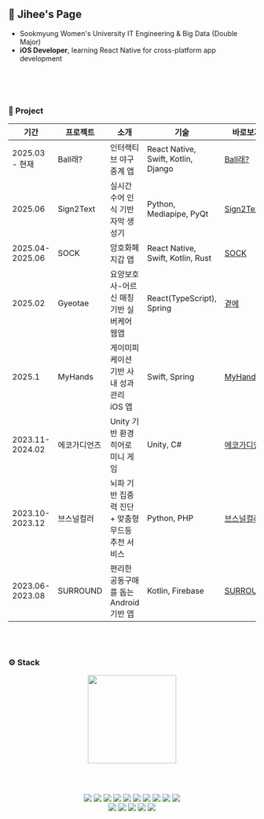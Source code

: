 <div>
  
## 💭 Jihee's Page

- Sookmyung Women's University  IT Engineering & Big Data (Double Major)
- **iOS Developer**, learning React Native for cross-platform app development
</br>


</br>
</br>

### 🚀 Project

<table>
  <thead>
    <tr>
      <th>기간</th>
      <th>프로젝트</th>
      <th>소개</th>
      <th>기술</th>
      <th>바로보기</th>
    </tr>
  </thead>
  <tbody>
    <tr>
      <td>2025.03 - 현재</td>
      <td>Ball래?</td>
      <td>인터랙티브 야구 중계 앱</td>
      <td>React Native, Swift, Kotlin, Django</td>
      <td><a href="https://github.com/ballrae/Front">Ball래?</a></td>
    </tr>
    <tr>
      <td>2025.06</td>
      <td>Sign2Text</td>
      <td>실시간 수어 인식 기반 자막 생성기</td>
      <td>Python, Mediapipe, PyQt</td>
      <td><a href="https://github.com/Anjihee/Sign2Text">Sign2Text</a></td>
    </tr>
    <tr>
      <td>2025.04-2025.06</td>
      <td>SOCK</td>
      <td>암호화폐 지갑 앱</td>
      <td>React Native, Swift, Kotlin, Rust</td>
      <td><a href="https://github.com/Anjihee/SOCK">SOCK</a></td>
    </tr>
    <tr>
      <td>2025.02</td>
      <td>Gyeotae</td>
      <td>요양보호사-어르신 매칭 기반 실버케어 웹앱</td>
      <td>React(TypeScript), Spring</td>
      <td><a href="https://github.com/Anjihee/Gyeotae">곁에</a></td>
    </tr>
    <tr>
      <td>2025.1</td>
      <td>MyHands</td>
      <td>게이미피케이션 기반 사내 성과 관리 iOS 앱</td>
      <td>Swift, Spring</td>
      <td><a href="https://github.com/Anjihee/myhand-ios">MyHands</a></td>
    </tr>
    <tr>
      <td>2023.11-2024.02</td>
      <td>에코가디언즈</td>
      <td>Unity 기반 환경 히어로 미니 게임</td>
      <td>Unity, C#</td>
      <td><a href="https://github.com/Anjihee/28th_2_UNICON_Ecoguardians_unity">에코가디언즈</a></td>
    </tr>
    <tr>
      <td>2023.10-2023.12</td>
      <td>브스널컬러</td>
      <td>뇌파 기반 집중력 진단 + 맞춤형 무드등 추천 서비스 </td>
      <td>Python, PHP</td>
      <td><a href="https://github.com/Anjihee/Bsonalcolor_Data">브스널컬러</a></td>
    </tr>
    <tr>
      <td>2023.06-2023.08</td>
      <td>SURROUND</td>
      <td>편리한 공동구매를 돕는 Android 기반 앱</td>
      <td>Kotlin, Firebase</td>
      <td><a href="https://github.com/Anjihee/28th_8_Aeobeolaebeolae_Android">SURROUND</a></td>
    </tr>
  </tbody>
</table>


</br>
</br>

### ⚙️ Stack

<div align="center">

<img src="https://github-readme-stats.vercel.app/api?username=Anjihee&show_icons=true&theme=radical" height="180"/>

<br/><br/>

<img src="https://img.shields.io/badge/Swift-F05138?style=flat&logo=Swift&logoColor=white"/>
<img src="https://img.shields.io/badge/Android-3DDC84?style=flat&logo=Android&logoColor=white"/>
<img src="https://img.shields.io/badge/React_Native-61DAFB?style=flat&logo=react&logoColor=black"/>
<img src="https://img.shields.io/badge/Kotlin-7F52FF?style=flat&logo=Kotlin&logoColor=white"/>
<img src="https://img.shields.io/badge/TypeScript-3178C6?style=flat&logo=typescript&logoColor=white"/>
<img src="https://img.shields.io/badge/JavaScript-F7DF1E?style=flat&logo=javascript&logoColor=black"/>
<img src="https://img.shields.io/badge/React-61DAFB?style=flat&logo=react&logoColor=black"/>
<img src="https://img.shields.io/badge/HTML-E34F26?style=flat&logo=html5&logoColor=white"/>
<img src="https://img.shields.io/badge/CSS-1572B6?style=flat&logo=css3&logoColor=white"/>
<img src="https://img.shields.io/badge/Python-3776AB?style=flat&logo=python&logoColor=white"/>

<br/>

<img src="https://img.shields.io/badge/Git-F05032?style=flat&logo=git&logoColor=white"/>
<img src="https://img.shields.io/badge/GitHub-181717?style=flat&logo=github&logoColor=white"/>
<img src="https://img.shields.io/badge/Notion-000000?style=flat&logo=notion&logoColor=white"/>
<img src="https://img.shields.io/badge/Discord-5865F2?style=flat&logo=discord&logoColor=white"/>
<img src="https://img.shields.io/badge/Figma-F24E1E?style=flat&logo=figma&logoColor=white"/>

</div>
</div>


